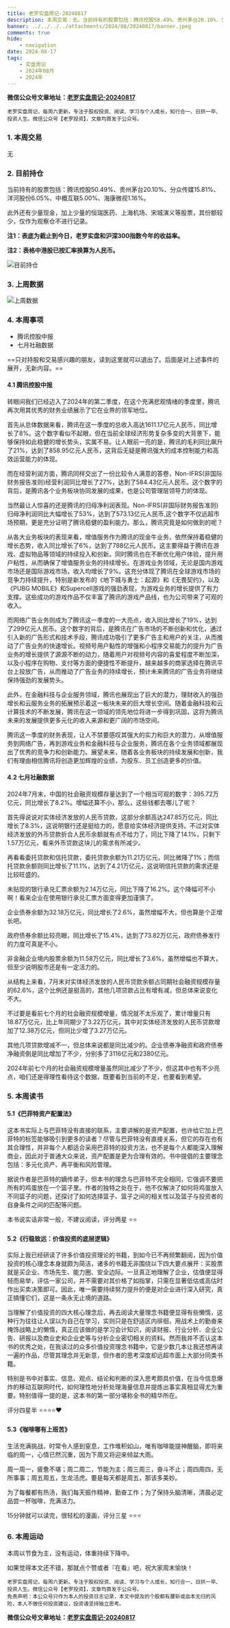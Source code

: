 ```yaml
---
title: 老罗实盘周记-20240817
description: 本周交易：无。当前持有的股票包括：腾讯控股50.49%、贵州茅台20.10%、分众传媒15.81%、洋河股份6.05%、中概互联5.00%、海康微视1.16%。此外还有少量现金，加上少量的恒瑞医药、上海机场、宋城演义等股票，其份额较少，仅作为观察仓不进行记录。
banner: ../../../../attachments/2024/08/20240817/banner.jpeg
comments: true
hide:
    - navigation
date: 2024-08-17
tags:
    - 实盘周记
    - 2024年08月
    - 2024年
---
```


__微信公众号文章地址：[老罗实盘周记-20240817](https://mp.weixin.qq.com/s/NizIBVAWmk1wLr3AYPnFVw)__

```
老罗实盘周记，每周六更新。专注于股权投资、阅读、学习与个人成长，知行合一、日拱一卒、投资人生。微信公众号【老罗投资】，文章均首发于公众号。
```

### 1. 本周交易

无

### 2. 目前持仓

当前持有的股票包括：腾讯控股50.49%、贵州茅台20.10%、分众传媒15.81%、洋河股份6.05%、中概互联5.00%、海康微视1.16%。

此外还有少量现金，加上少量的恒瑞医药、上海机场、宋城演义等股票，其份额较少，仅作为观察仓不进行记录。

**注1：表底为截止到今日，老罗实盘和沪深300指数今年的收益率。**

**注2：表格中港股已按汇率换算为人民币。**

![目前持仓](../../../attachments/2024/08/20240817/1.jpg)

### 3. 上周数据

![上周数据](../../../attachments/2024/08/20240817/2.jpg)

### 4. 本周事项

+ 腾讯控股中报
+ 七月社融数据

==只对持股和交易感兴趣的朋友，读到这里就可以退出了。后面是对上述事件的展开，无新内容。==

#### 4.1 腾讯控股中报

转眼间我们已经迈入了2024年的第二季度，在这个充满悲观情绪的季度里，腾讯再次用其优秀的财务业绩展示了它在业界的领军地位。

首先从总体数据来看，腾讯在这一季度的总收入高达1611.17亿元人民币，同比增长了8%。这个数字看似不起眼，但在当前全球经济形势复杂多变的大背景下，能够保持如此稳健的增长势头，实属不易。让人眼前一亮的是，腾讯的毛利同比飙升了21%，达到了858.95亿元人民币，这背后无疑是腾讯强大的成本控制能力和高效运营能力的体现。

而在经营利润方面，腾讯同样交出了一份比较令人满意的答卷，Non-IFRS(非国际财务报告准则)经营利润同比增长了27%，达到了584.43亿元人民币。这个数字的背后，是腾讯各个业务板块协同发展的成果，也是公司管理层领导力的体现。

当然最让人惊喜的还是腾讯的归母净利润表现。Non-IFRS(非国际财务报告准则)归母净利润同比大幅增长了53%，达到了573.13亿元人民币,这个数字不仅远超市场预期，更是充分证明了腾讯稳健的盈利能力。那么，腾讯究竟是如何做到的呢？

从各大业务板块的表现来看，增值服务作为腾讯的现金牛业务，依然保持着稳健的增长态势，收入同比增长了6%，达到了788亿元人民币。这主要得益于腾讯在游戏、虚拟物品等领域的持续投入和创新。同时腾讯也在不断优化用户体验，提升用户粘性，从而确保了增值服务业务的持续增长。在游戏业务领域，无论是国内游戏市场还是国际游戏市场，收入均增长了9%。这充分体现了腾讯在全球游戏市场的竞争力持续提升，特别是新发布的《地下城与勇士：起源》和《无畏契约》，以及《PUBG MOBILE》和Supercell游戏的强劲表现，为游戏业务的增长提供了有力支撑。这些成功的游戏作品不仅丰富了腾讯的游戏产品线，也为公司带来了可观的收入。

而网络广告业务则成为了腾讯这一季度的一大亮点，收入同比增长了19%，达到了299亿元人民币。这个数字的背后，是腾讯在广告市场的不断创新和优化，通过引入新的广告形式和技术手段，腾讯成功吸引了更多广告主和用户的关注，从而推动了广告业务的快速增长。视频号用户黏性的增强和小程序交易能力的提升为广告业务的增长提供了源源不断的动力，随着用户对视频号内容的喜爱程度不断加深，以及小程序在购物、支付等方面的便捷性不断提升，越来越多的商家选择在腾讯平台上投放广告，从而推动了广告业务的持续增长，预计未来腾讯的广告业务将继续保持强劲的发展势头。

此外，在金融科技与企业服务领域，腾讯也展现出了巨大的潜力，理财收入的强劲增长和云服务业务的拓展预示着这一板块未来的巨大增长空间。随着金融科技和云计算技术的不断发展，腾讯在这一领域的领先地位将进一步得到巩固，这将为腾讯未来的发展提供更多元化的收入来源和更广阔的市场空间。

腾讯这一季度的财务表现，让人不禁要感叹其强大的实力和巨大的潜力，从增值服务到网络广告，再到游戏业务和金融科技与企业服务，腾讯在各个业务领域都展现出了优秀的竞争力和创新能力。展望未来，随着各业务板块的持续发展和创新，我们有理由相信腾讯将创造更加辉煌的业绩，为股东、员工创造更多的价值。

#### 4.2 七月社融数据

2024年7月末，中国的社会融资规模存量达到了一个相当可观的数字：395.72万亿元，同比增长了8.2%。增幅还算不小，那么，这些钱都去哪儿了呢？

首先得说说对实体经济发放的人民币贷款，这部分余额高达247.85万亿元，同比增长了8.3%，这说明银行还是挺给力的，愿意给实体经济提供支持。不过对实体经济发放的外币贷款折合人民币余额就有点不给力了，同比下降了14.1%，只剩下1.57万亿元，看来外币贷款这块儿的需求有所减少。

再看看委托贷款和信托贷款，委托贷款余额为11.21万亿元，同比微降了1%；而信托贷款余额则同比增长了11.1%，达到了4.21万亿元，这说明信托贷款的需求还是比较旺盛的。

未贴现的银行承兑汇票余额为2.14万亿元，同比下降了16.2%。这个降幅可不小啊！看来企业在使用银行承兑汇票方面变得更加谨慎了。

企业债券余额为32.18万亿元，同比增长了2.6%，虽然增幅不大，但也算是个正增长吧。

政府债券余额比较亮眼，同比增长了15.4%，达到了73.82万亿元，政府债券发行的力度可真是不小。

非金融企业境内股票余额为11.58万亿元，同比增长了3.6%，虽然增幅也不算大，但至少说明股市还是有一定活力的。

从结构上来看，7月末对实体经济发放的人民币贷款余额占同期社会融资规模存量的62.6%，这个比例还是挺高的，其他几项贷款占比有增有减，但总体来说变化不大。

不过要是看前七个月的社会融资规模增量，情况就不太乐观了，累计增量只有18.87万亿元，比上年同期少了3.22万亿元，其中对实体经济发放的人民币贷款增加了12.38万亿元，但同比少增了3.27万亿元。

其他几项贷款增减不一，但总体来说都是同比减少的。企业债券净融资和政府债券净融资倒是同比增加了不少，分别多了3116亿元和2380亿元。

2024年前七个月的社会融资规模增量虽然同比减少了不少，但这其中也有不少亮点，咱们还是得理性看待这个数据，既要看到当前的不足，也要看到希望。

### 5. 本周读书

#### 5.1《巴菲特资产配置法》

这本书实际上与巴菲特没有直接的联系，主要讲解的是资产配置，也许给它加上巴菲特的标签能够吸引到更多的读者？尽管与巴菲特没有直接关系，但它的存在也有其合理性，并非每个人都适合采用巴菲特的投资方法，也不是每个人都能深入理解商业，因此对于普通大众来说，资产配置是更为合理有效的。书中提倡的主要理念包括：多元化资产、再平衡和风险管理。

据说作者是巴菲特的嫡传弟子，但本书的理念与巴菲特不完全相同，它强调不要把所有的鸡蛋放在一个篮子里。作者的独特之处在于，他不仅解决了如何将鸡蛋放入不同篮子的问题，还探讨了如何选择篮子、篮子之间的相关性以及篮子与投资者的自身条件之间的匹配等问题。

本书说实话非常一般，不建议阅读，评分两星 ⭐️⭐️

#### 5.2《行稳致远：价值投资的底层逻辑》

实际上我已经研读了许多价值投资理论的书籍，到如今已不再频繁翻阅，因为价值投资的核心理念本身就颇为简洁，诸多的书籍无非围绕以下四大要点展开：买股票就是买企业、市场先生、能力圈、安全边际。一旦真正地理解了企业，估值便显得轻而易举，评估一家公司，并不需要对其价格了如指掌，只需在显著低估或高估时作出买卖决策即可。因此，唯一需要持续努力提升的便是对企业进行深入研究，真正搞懂它们，这是一条永无止境的道路。

当理解了价值投资的四大核心理念后，再去阅读大量理念书籍便显得有些懒惰，这种行为往往让人误以为自己在学习，实则只是在舒适区内徘徊，用战术上的勤奋来掩饰战略上的懒惰，真正应该做的是学习会计知识，阅读财报、行业分析、企业公告、研报以及商业史和企业史等与分析企业密切相关的资料。然而我并不否认这本书的优秀之处，在我读过的众多价值投资理念书籍中，它是少数几本让我还想再读一遍的作品，尽管其理念并无新意，但作者的思考深度却远超市面上大部分同类书籍。

特别是书中对事实、信息、观点、结论和判断的深入思考颇具价值，在当今信息爆炸的移动互联网时代，如何理性地分析处理海量信息并提炼出事实真相显得尤为重要。特别值得一提的是，这本书的第一部分堪称全书的精华所在。

评分四星半 ⭐️⭐️⭐️⭐️❤️

#### 5.3《咖啡哪有上班苦》

生活充满挑战，时常令人感到窒息，工作堆积如山，唯有咖啡能提神醒脑，即将来临的周一，心情已然沉重，因为下周又将迎来倾盆大雨。

周一周一，疲惫不堪；周二周二，节能为主；周三周三，奋斗不止；周四周四，无所事事；周五周五，生龙活虎。要是每天都是周五，那该多美妙。

为了每餐都有热汤，我们每天振作精神，勤奋工作；为了保持头脑清晰，清晨必定品尝一杯咖啡，充满活力。

15分钟就可以读完，很轻松的漫画，评分三星 ⭐️⭐️⭐️

### 6. 本周运动

本周以节食为主，没有运动，体重持续下降中。

如果觉得本文还不错，那就点个赞或者『在看』吧，祝大家周末愉快！

```
老罗实盘周记，每周六更新。专注于股权投资、阅读、学习与个人成长，知行合一、日拱一卒、投资人生。微信公众号【老罗投资】，文章均首发于公众号。
免责声明：本公众号只作为本人的投资日志记录，本文中提及的个股都有腰斩或血本无归的风险，本人不做任何投资建议，投资请坚持独立思考。
```

__微信公众号文章地址：[老罗实盘周记-20240817](https://mp.weixin.qq.com/s/NizIBVAWmk1wLr3AYPnFVw)__
